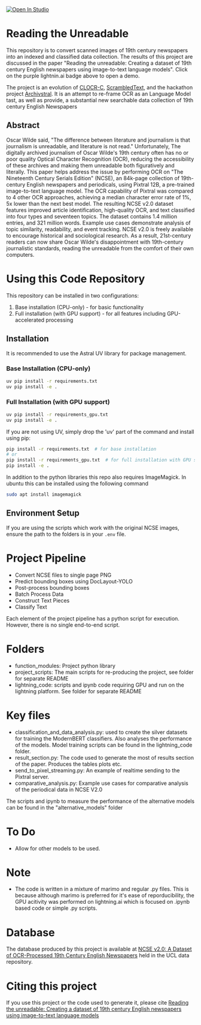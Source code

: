 <a target="_blank" href="https://lightning.ai/ucabbou/studios/reading-the-unreadable">
  <img src="https://pl-bolts-doc-images.s3.us-east-2.amazonaws.com/app-2/studio-badge.svg" alt="Open In Studio"/>
</a>

# Reading the Unreadable
This repository is to convert scanned images of 19th century newspapers into an indexed and classified data collection. The results of this project are discussed in the paper "Reading the unreadable: Creating a dataset of 19th century English newspapers using image-to-text language models". Click on the purple lightnin.ai badge above to open a demo.

The project is an evolution of [CLOCR-C](https://github.com/JonnoB/clocrc), [ScrambledText](https://github.com/JonnoB/scrambledtext_analysis), and the hackathon project [Archivstral](https://github.com/JonnoB/archivestal). It is an attempt to re-frame OCR as an Language Model tast, as well as provide, a substantial new searchable data collection of 19th century English Newspapers

## Abstract

Oscar Wilde said, "The difference between literature and journalism is that journalism is unreadable, and literature is not read." Unfortunately, The digitally archived journalism of Oscar Wilde's 19th century often has no or poor quality Optical Character Recognition (OCR), reducing the accessibility of these archives and making them unreadable both figuratively and literally. This paper helps address the issue by performing OCR on "The Nineteenth Century Serials Edition" (NCSE), an 84k-page collection of 19th-century English newspapers and periodicals, using Pixtral 12B, a pre-trained image-to-text language model. The OCR capability of Pixtral was compared to 4 other OCR approaches, achieving a median character error rate of 1%, 5x lower than the next best model. The resulting NCSE v2.0 dataset features improved article identification, high-quality OCR, and text classified into four types and seventeen topics. The dataset contains 1.4 million entries, and 321 million words. Example use cases demonstrate analysis of topic similarity, readability, and event tracking. NCSE v2.0 is freely available to encourage historical and sociological research. As a result, 21st-century readers can now share Oscar Wilde's disappointment with 19th-century journalistic standards, reading the unreadable from the comfort of their own computers. 

# Using this Code Repository

This repository can be installed in two configurations:
1. Base installation (CPU-only) - for basic functionality
2. Full installation (with GPU support) - for all features including GPU-accelerated processing

## Installation

It is recommended to use the Astral UV library for package management.

### Base Installation (CPU-only)
```bash
uv pip install -r requirements.txt
uv pip install -e .
```

### Full Installation (with GPU support)
```bash
uv pip install -r requirements_gpu.txt
uv pip install -e .
```

If you are not using UV, simply drop the 'uv' part of the command and install using pip:
```bash
pip install -r requirements.txt  # for base installation
# or
pip install -r requirements_gpu.txt  # for full installation with GPU support
pip install -e .
```

In addition to the python libraries this repo also requires ImageMagick. In ubuntu this can be installed using the following command

```bash
sudo apt install imagemagick
```

## Environment Setup

If you are using the scripts which work with the original NCSE images, ensure the path to the folders is in your `.env` file.

# Project Pipeline

- Convert NCSE files to single page PNG
- Predict bounding boxes using DocLayout-YOLO
- Post-process bounding boxes
- Batch Process Data
- Construct Text Pieces
- Classify Text

Each element of the project pipeline has a python script for execution. However, there is no single end-to-end script. 

# Folders

- function_modules: Project python library
- project_scripts: The main scripts for re-producing the project, see folder for separate README
- lightning_code: scripts and ipynb code requiring GPU and run on the lightning platform. See folder for separate README

# Key files
- classification_and_data_analysis.py: used to create the silver datasets for training the ModernBERT classifiers. Also analyses the performance of the models. Model training scripts can be found in the lightning_code folder.
- result_section.py: The code used to generate the most of results section of the paper. Produces the tables plots etc.
- send_to_pixel_streaming.py: An example of realtime sending to the Pixtral server.
- comparative_analysis.py: Example use cases for comparative analysis of the periodical data in NCSE V2.0

The scripts and ipynb to measure the performance of the alternative models can be found in the "alternative_models" folder

# To Do
- Allow for other models to be used.

# Note
- The code is written in a mixture of marimo and regular .py files. This is because although marimo is preferred for it's ease of reporducibility, the GPU acitivity was performed on lightning.ai which is focused on .ipynb based code or simple .py scripts.

# Database

The database produced by this project is available at [NCSE v2.0: A Dataset of OCR-Processed 19th Century English Newspapers](https://rdr.ucl.ac.uk/articles/dataset/NCSE_v2_0_A_Dataset_of_OCR-Processed_19th_Century_English_Newspapers/28381610) held in the UCL data repository.


# Citing this project

If you use this project or the code used to generate it, please cite
[Reading the unreadable: Creating a dataset of 19th century English newspapers using image-to-text language models](https://arxiv.org/abs/2502.14901)
